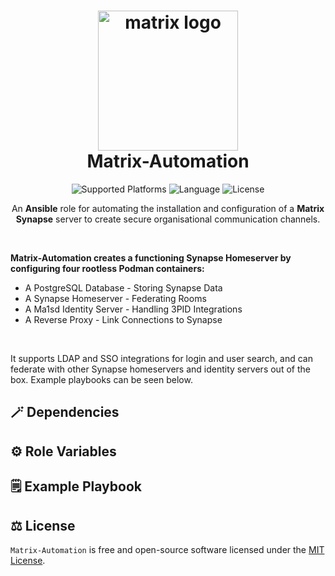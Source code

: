 <h1 align="center">
  <img alt="matrix logo" src="https://element.io/images/logo-mark-primary.svg" width="224px"/><br/>
  Matrix-Automation
</h1>

<p align="center">
  <img alt="Supported Platforms" src="https://img.shields.io/badge/Platform-Ubuntu-blueviolet?color=blue&style=for-the-badge">
  <img alt="Language" src="https://img.shields.io/badge/Language-Ansible-blue?color=blueviolet&style=for-the-badge">
  <img alt="License" src="https://img.shields.io/github/license/cameronwickes/matrix-automation?color=brightgreen&style=for-the-badge">
</p>

<p align="center">
  An <b>Ansible</b> role for automating the installation and configuration of a <b>Matrix Synapse</b> server to create secure organisational communication channels.
</p>

<br/>

<p>
  <b>Matrix-Automation creates a functioning Synapse Homeserver by configuring four rootless Podman containers:</b>
  <ul>
    <li>A PostgreSQL Database - Storing Synapse Data</li>
    <li>A Synapse Homeserver - Federating Rooms</li>
    <li>A Ma1sd Identity Server - Handling 3PID Integrations</li>
    <li>A Reverse Proxy - Link Connections to Synapse</li>
  </ul>
  
  </br>
  
  It supports LDAP and SSO integrations for login and user search, and can federate with other Synapse homeservers and identity servers out of the box. Example playbooks can be seen below.
</p>

## 🪄 Dependencies

## ⚙️ Role Variables

## 🗒️ Example Playbook

## ⚖️ License

`Matrix-Automation` is free and open-source software licensed under the [MIT License](https://github.com/cameronwickes/matrix-automation/blob/main/LICENSE).
